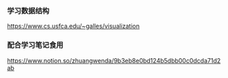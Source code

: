 ### 学习数据结构

https://www.cs.usfca.edu/~galles/visualization



### 配合学习笔记食用

https://www.notion.so/zhuangwenda/9b3eb8e0bd124b5dbb00c0dcda71d2ab
